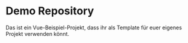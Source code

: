 # Demo Repository
Das ist ein Vue-Beispiel-Projekt, dass ihr als Template für euer eigenes Projekt verwenden könnt.
